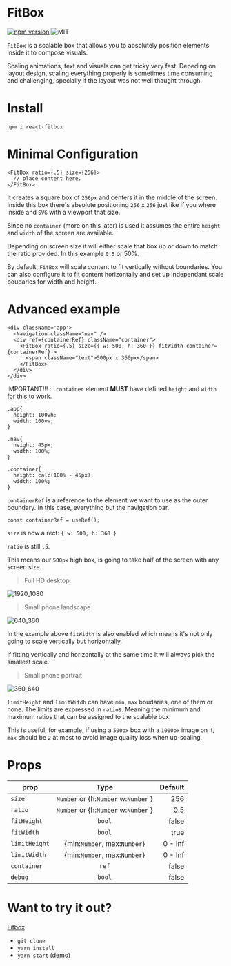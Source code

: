 # FitBox

[![npm version](https://badge.fury.io/js/react-fitbox.svg)](https://badge.fury.io/js/react-fitbox)
![MIT](https://badgen.net/badge/license/MIT/blue)

`FitBox` is a scalable box that allows you to absolutely position elements inside it to compose visuals.

Scaling animations, text and visuals can get tricky very fast. Depeding on layout design, scaling everything properly is sometimes time consuming and challenging, specially if the layout was not well thaught through.

# Install
```
npm i react-fitbox
```

# Minimal Configuration

```
<FitBox ratio={.5} size={256}>
  // place content here.
</FitBox>
```

It creates a square box of `256px` and centers it in the middle of the screen. Inside this box there's absolute positioning `256` x `256` just like if you where inside and `SVG` with a viewport that size.

Since no `container` (more on this later) is used it assumes the entire `height` and `width` of the screen are available.

Depending on screen size it will either scale that box up or down to match the ratio provided. In this example `0.5` or 50%.

By default, `FitBox` will scale content to fit vertically without boundaries. You can also configure it to fit content horizontally and set up independant scale boudaries for width and height.


# Advanced example

```
<div className='app'>
  <Navigation className="nav" />
  <div ref={containerRef} className="container">
    <FitBox ratio={.5} size={{ w: 500, h: 360 }} fitWidth container={containerRef} >
      <span className="text">500px x 360px</span>
    </FitBox>
  </div>
</div>
```

IMPORTANT!!! : `.container` element __MUST__ have defined `height` and `width` for this to work.

```
.app{
  height: 100vh;
  width: 100vw;
}

.nav{
  height: 45px;
  width: 100%;
}

.container{
  height: calc(100% - 45px);
  width: 100%;
}

```

`containerRef` is a reference to the element we want to use as the outer boundary. In this case, everything but the navigation bar.
```
const containerRef = useRef();
```

`size` is now a rect: `{ w: 500, h: 360 }`

`ratio` is still `.5`.

This means our `500px` high box, is going to take half of the screen with any screen size.

> Full HD desktop:

![1920_1080](https://i.imgur.com/lf0kWj0.png "1920 x 1080")

> Small phone landscape

![640_360](https://i.imgur.com/DsGacRf.png "640 x 360")


In the example above `fitWidth` is also enabled which means it's not only going to scale vertically but horizontally.

If fitting vertically and horizontally at the same time it will always pick the smallest scale.

> Small phone portrait

![360_640](https://i.imgur.com/bD5kQNh.png "360 x 640")

`limitHeight` and `limitWitdh` can have `min`, `max` boudaries, one of them or none. The limits are expressed in `ratio`s. Meaning the minimum and maximum ratios that can be assigned to the scalable box.

This is useful, for example,  if using a `500px` box with a `1000px` image on it, `max` should be `2` at most to avoid image quality loss when up-scaling.

# Props

| prop            | Type                                 | Default   |
| --------------- |:------------------------------------:| ---------:|
| `size`          | `Number` or {h:`Number` w:`Number` } |   256     |
| `ratio`         | `Number` or {h:`Number` w:`Number` } |   0.5     |
| `fitHeight`     | `bool`                               |   false   |
| `fitWidth`      | `bool`                               |   true    |
| `limitHeight`   | {min:`Number`, max:`Number`}         |   0 - Inf |
| `limitWidth`    | {min:`Number`, max:`Number`}         |   0 - Inf |
| `container`     | `ref`                                |   false   |
| `debug`         | `bool`                               |   false   |


# Want to try it out?

[Fitbox](https://github.com/sergioavazquez/fitbox)

- `git clone`
- `yarn install`
- `yarn start` (demo)
